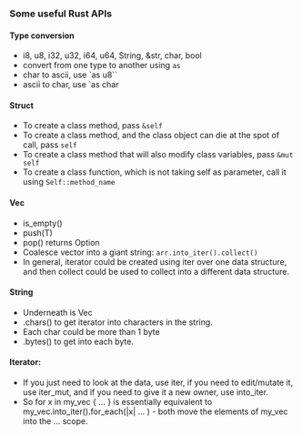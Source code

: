 ### Some useful Rust APIs

#### Type conversion
* i8, u8, i32, u32, i64, u64, String, &str, char, bool
* convert from one type to another using `as`
* char to ascii, use `as u8``
* ascii to char, use `as char

#### Struct
* To create a class method, pass `&self`
* To create a class method, and the class object can die at the spot of call, pass `self`
* To create a class method that will also modify class variables, pass `&mut self`
* To create a class function, which is not taking self as parameter, call it using `Self::method_name`

#### Vec
* is_empty()
* push(T)
* pop() returns Option<T>
* Coalesce vector into a giant string: `arr.into_iter().collect()`
* In general, iterator could be created using iter over one data structure, and then collect could be used to collect into a different data structure.

#### String
* Underneath is Vec<u8>
* .chars() to get iterator into characters in the string.
* Each char could be more than 1 byte
* .bytes() to get into each byte.

#### Iterator:
* If you just need to look at the data, use iter, if you need to edit/mutate it, use iter_mut, and if you need to give it a new owner, use into_iter.
* So for x in my_vec { ... } is essentially equivalent to my_vec.into_iter().for_each(|x| ... ) - both move the elements of my_vec into the ... scope.